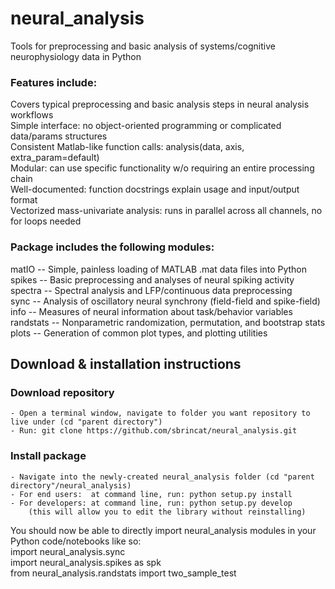 # neural_analysis
Tools for preprocessing and basic analysis of systems/cognitive neurophysiology data in Python

### Features include:
Covers typical preprocessing and basic analysis steps in neural analysis workflows  
Simple interface: no object-oriented programming or complicated data/params structures  
Consistent Matlab-like function calls: analysis(data, axis, extra_param=default)  
Modular: can use specific functionality w/o requiring an entire processing chain  
Well-documented: function docstrings explain usage and input/output format  
Vectorized mass-univariate analysis: runs in parallel across all channels, no for loops needed  

### Package includes the following modules:
matIO -- Simple, painless loading of MATLAB .mat data files into Python  
spikes -- Basic preprocessing and analyses of neural spiking activity  
spectra -- Spectral analysis and LFP/continuous data preprocessing  
sync -- Analysis of oscillatory neural synchrony (field-field and spike-field)  
info -- Measures of neural information about task/behavior variables  
randstats -- Nonparametric randomization, permutation, and bootstrap stats  
plots -- Generation of common plot types, and plotting utilities  


## Download & installation instructions
### Download repository
    - Open a terminal window, navigate to folder you want repository to live under (cd "parent directory")
    - Run: git clone https://github.com/sbrincat/neural_analysis.git

### Install package
    - Navigate into the newly-created neural_analysis folder (cd "parent directory"/neural_analysis)
    - For end users:  at command line, run: python setup.py install
    - For developers: at command line, run: python setup.py develop
        (this will allow you to edit the library without reinstalling)

You should now be able to directly import neural_analysis modules in your Python code/notebooks like so:  
    import neural_analysis.sync  
    import neural_analysis.spikes as spk  
    from neural_analysis.randstats import two_sample_test  